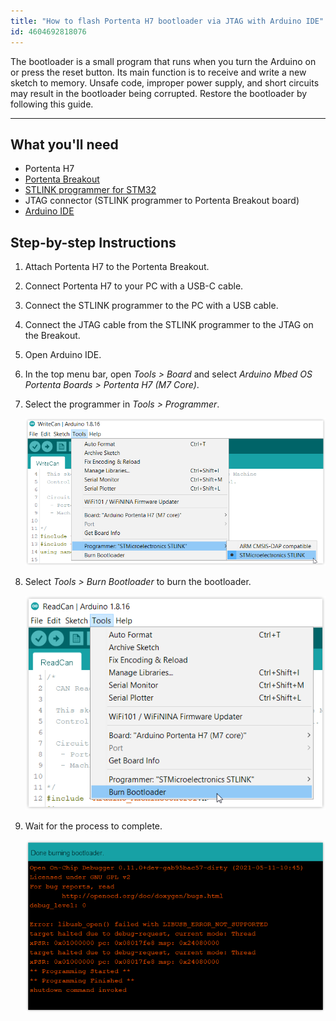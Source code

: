 ```yaml
---
title: "How to flash Portenta H7 bootloader via JTAG with Arduino IDE"
id: 4604692818076
---
```


The bootloader is a small program that runs when you turn the Arduino on or press the reset button. Its main function is to receive and write a new sketch to memory. Unsafe code, improper power supply, and short circuits may result in the bootloader being corrupted. Restore the bootloader by following this guide.

---

## What you'll need

* Portenta H7
* [Portenta Breakout](https://store.arduino.cc/products/arduino-portenta-breakout)
* [STLINK programmer for STM32](https://www.st.com/en/development-tools/stlink-v3set.html)
* JTAG connector (STLINK programmer to Portenta Breakout board)
* [Arduino IDE](https://www.arduino.cc/en/software)

## Step-by-step Instructions

1. Attach Portenta H7 to the Portenta Breakout.

2. Connect Portenta H7 to your PC with a USB-C cable.

3. Connect the STLINK programmer to the PC with a USB cable.

4. Connect the JTAG cable from the STLINK programmer to the JTAG on the Breakout.

5. Open Arduino IDE.

6. In the top menu bar, open _Tools > Board_ and select _Arduino Mbed OS Portenta Boards > Portenta H7 (M7 Core)_.

7. Select the programmer in _Tools > Programmer_.

   ![Programmer selection](img/bootloader_IDE.png)

8. Select _Tools > Burn Bootloader_ to burn the bootloader.

   ![Burn Bootloader](img/bootloader_IDE_2.png)

9. Wait for the process to complete.

   ![Done burning bootloader](img/bootloader_IDE_3.png)
